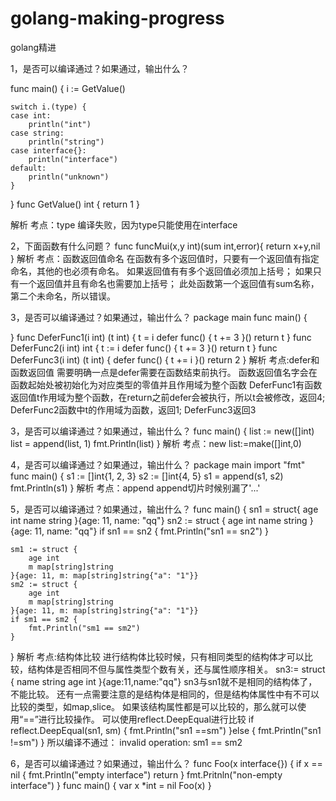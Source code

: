 # golang-making-progress
golang精进

1，是否可以编译通过？如果通过，输出什么？
<p>
func main() {
	i := GetValue()

	switch i.(type) {
	case int:
		println("int")
	case string:
		println("string")
	case interface{}:
		println("interface")
	default:
		println("unknown")
	}
}
func GetValue() int {
	return 1
}
<p>
解析
考点：type
编译失败，因为type只能使用在interface

2，下面函数有什么问题？
func funcMui(x,y int)(sum int,error){
    return x+y,nil
}
解析
考点：函数返回值命名
在函数有多个返回值时，只要有一个返回值有指定命名，其他的也必须有命名。 如果返回值有有多个返回值必须加上括号； 如果只有一个返回值并且有命名也需要加上括号； 此处函数第一个返回值有sum名称，第二个未命名，所以错误。

3，是否可以编译通过？如果通过，输出什么？
package main
func main() {

}
func DeferFunc1(i int) (t int) {
    t = i
    defer func() {
        t += 3
    }()
    return t
}
func DeferFunc2(i int) int {
    t := i
    defer func() {
        t += 3
    }()
    return t
}
func DeferFunc3(i int) (t int) {
    defer func() {
        t += i
    }()
    return 2
}
解析
考点:defer和函数返回值
需要明确一点是defer需要在函数结束前执行。 函数返回值名字会在函数起始处被初始化为对应类型的零值并且作用域为整个函数 DeferFunc1有函数返回值t作用域为整个函数，在return之前defer会被执行，所以t会被修改，返回4; DeferFunc2函数中t的作用域为函数，返回1; DeferFunc3返回3

3，是否可以编译通过？如果通过，输出什么？
func main() {
    list := new([]int)
    list = append(list, 1)
    fmt.Println(list)
}
解析
考点：new
list:=make([]int,0)

4，是否可以编译通过？如果通过，输出什么？
package main
import "fmt"
func main() {
    s1 := []int{1, 2, 3}
    s2 := []int{4, 5}
    s1 = append(s1, s2)
    fmt.Println(s1)
}
解析
考点：append
append切片时候别漏了'...'

5，是否可以编译通过？如果通过，输出什么？
func main() {
    sn1 = struct{
        age int
        name string
    }{age: 11, name: "qq"}
    sn2 := struct {
        age int 
        name string
    }{age: 11, name: "qq"}
    if sn1 == sn2 {
        fmt.Println("sn1 == sn2")
    }

    sm1 := struct {
        age int
        m map[string]string
    }{age: 11, m: map[string]string{"a": "1"}}
    sm2 := struct {
        age int
        m map[string]string
    }{age: 11, m: map[string]string{"a": "1"}}
    if sm1 == sm2 {
        fmt.Println("sm1 == sm2")
    }
}
解析
考点:结构体比较
进行结构体比较时候，只有相同类型的结构体才可以比较，结构体是否相同不但与属性类型个数有关，还与属性顺序相关。
sn3:= struct {
    name string
    age  int
}{age:11,name:"qq"}
sn3与sn1就不是相同的结构体了，不能比较。 还有一点需要注意的是结构体是相同的，但是结构体属性中有不可以比较的类型，如map,slice。 如果该结构属性都是可以比较的，那么就可以使用“==”进行比较操作。
可以使用reflect.DeepEqual进行比较
if reflect.DeepEqual(sn1, sm) {
    fmt.Println("sn1 ==sm")
}else {
    fmt.Println("sn1 !=sm")
}
所以编译不通过： invalid operation: sm1 == sm2

6，是否可以编译通过？如果通过，输出什么？
func Foo(x interface{}) {
    if x == nil {
        fmt.Println("empty interface")
        return
    }
    fmt.Pritnln("non-empty interface")
}
func main() {
    var x *int = nil
    Foo(x)
}
